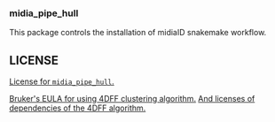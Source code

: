 ### midia_pipe_hull

This package controls the installation of midiaID snakemake workflow.

## LICENSE

[License for `midia_pipe_hull`.](./LICENSE)

[Bruker's EULA for using 4DFF clustering algorithm.](./EULA_4DFF.pdf) [And licenses of dependencies of the 4DFF algorithm.](./BRUKER_THIRD-PARTY-LICENSE-README.txt)

